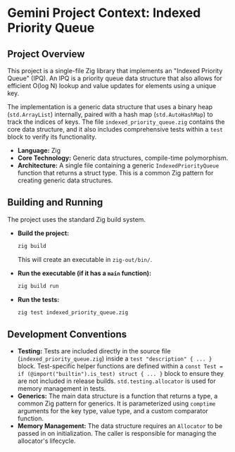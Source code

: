# Gemini Project Context: Indexed Priority Queue

## Project Overview

This project is a single-file Zig library that implements an "Indexed Priority Queue" (IPQ). An IPQ is a priority queue data structure that also allows for efficient O(log N) lookup and value updates for elements using a unique key.

The implementation is a generic data structure that uses a binary heap (`std.ArrayList`) internally, paired with a hash map (`std.AutoHashMap`) to track the indices of keys. The file `indexed_priority_queue.zig` contains the core data structure, and it also includes comprehensive tests within a `test` block to verify its functionality.

*   **Language:** Zig
*   **Core Technology:** Generic data structures, compile-time polymorphism.
*   **Architecture:** A single file containing a generic `IndexedPriorityQueue` function that returns a struct type. This is a common Zig pattern for creating generic data structures.

## Building and Running

The project uses the standard Zig build system.

*   **Build the project:**
    ```sh
    zig build
    ```
    This will create an executable in `zig-out/bin/`.

*   **Run the executable (if it has a `main` function):**
    ```sh
    zig build run
    ```

*   **Run the tests:**
    ```sh
    zig test indexed_priority_queue.zig
    ```

## Development Conventions

*   **Testing:** Tests are included directly in the source file (`indexed_priority_queue.zig`) inside a `test "description" { ... }` block. Test-specific helper functions are defined within a `const Test = if (@import("builtin").is_test) struct { ... }` block to ensure they are not included in release builds. `std.testing.allocator` is used for memory management in tests.
*   **Generics:** The main data structure is a function that returns a type, a common Zig pattern for generics. It is parameterized using `comptime` arguments for the key type, value type, and a custom comparator function.
*   **Memory Management:** The data structure requires an `Allocator` to be passed in on initialization. The caller is responsible for managing the allocator's lifecycle.
